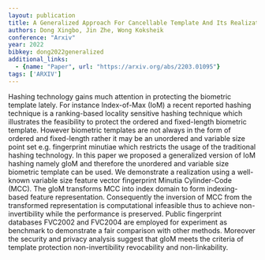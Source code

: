 ```yaml
---
layout: publication
title: A Generalized Approach For Cancellable Template And Its Realization For Minutia Cylinder-code
authors: Dong Xingbo, Jin Zhe, Wong Koksheik
conference: "Arxiv"
year: 2022
bibkey: dong2022generalized
additional_links:
  - {name: "Paper", url: "https://arxiv.org/abs/2203.01095"}
tags: ['ARXIV']
---
```

Hashing technology gains much attention in protecting the biometric template lately. For instance Index-of-Max (IoM) a recent reported hashing technique is a ranking-based locality sensitive hashing technique which illustrates the feasibility to protect the ordered and fixed-length biometric template. However biometric templates are not always in the form of ordered and fixed-length rather it may be an unordered and variable size point set e.g. fingerprint minutiae which restricts the usage of the traditional hashing technology. In this paper we proposed a generalized version of IoM hashing namely gIoM and therefore the unordered and variable size biometric template can be used. We demonstrate a realization using a well-known variable size feature vector fingerprint Minutia Cylinder-Code (MCC). The gIoM transforms MCC into index domain to form indexing-based feature representation. Consequently the inversion of MCC from the transformed representation is computational infeasible thus to achieve non-invertibility while the performance is preserved. Public fingerprint databases FVC2002 and FVC2004 are employed for experiment as benchmark to demonstrate a fair comparison with other methods. Moreover the security and privacy analysis suggest that gIoM meets the criteria of template protection non-invertibility revocability and non-linkability.
